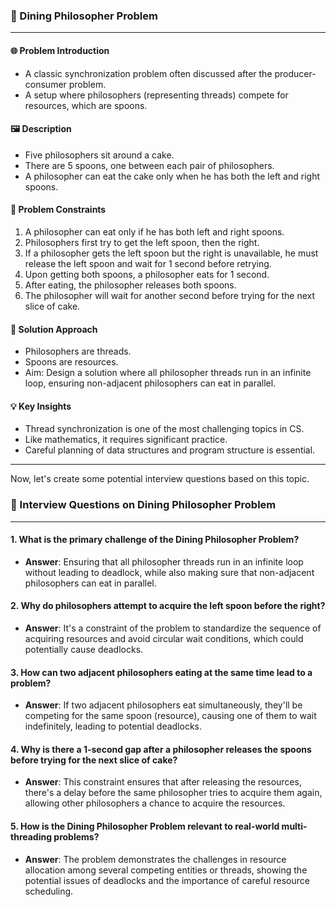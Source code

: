 ### 📝 Dining Philosopher Problem

---

#### 🌐 Problem Introduction
- A classic synchronization problem often discussed after the producer-consumer problem.
- A setup where philosophers (representing threads) compete for resources, which are spoons.

#### 🖼️  Description
- Five philosophers sit around a cake.
- There are 5 spoons, one between each pair of philosophers.
- A philosopher can eat the cake only when he has both the left and right spoons.

#### 📜 Problem Constraints
1. A philosopher can eat only if he has both left and right spoons.
2. Philosophers first try to get the left spoon, then the right.
3. If a philosopher gets the left spoon but the right is unavailable, he must release the left spoon and wait for 1 second before retrying.
4. Upon getting both spoons, a philosopher eats for 1 second.
5. After eating, the philosopher releases both spoons.
6. The philosopher will wait for another second before trying for the next slice of cake.

#### 🎯 Solution Approach
- Philosophers are threads.
- Spoons are resources.
- Aim: Design a solution where all philosopher threads run in an infinite loop, ensuring non-adjacent philosophers can eat in parallel.

#### 💡 Key Insights
- Thread synchronization is one of the most challenging topics in CS.
- Like mathematics, it requires significant practice.
- Careful planning of data structures and program structure is essential.

---

Now, let's create some potential interview questions based on this topic.

### 🎤 Interview Questions on Dining Philosopher Problem

---

#### 1. What is the primary challenge of the Dining Philosopher Problem?
   - **Answer**: Ensuring that all philosopher threads run in an infinite loop without leading to deadlock, while also making sure that non-adjacent philosophers can eat in parallel.

#### 2. Why do philosophers attempt to acquire the left spoon before the right?
   - **Answer**: It's a constraint of the problem to standardize the sequence of acquiring resources and avoid circular wait conditions, which could potentially cause deadlocks.

#### 3. How can two adjacent philosophers eating at the same time lead to a problem?
   - **Answer**: If two adjacent philosophers eat simultaneously, they'll be competing for the same spoon (resource), causing one of them to wait indefinitely, leading to potential deadlocks.

#### 4. Why is there a 1-second gap after a philosopher releases the spoons before trying for the next slice of cake?
   - **Answer**: This constraint ensures that after releasing the resources, there's a delay before the same philosopher tries to acquire them again, allowing other philosophers a chance to acquire the resources.

#### 5. How is the Dining Philosopher Problem relevant to real-world multi-threading problems?
   - **Answer**: The problem demonstrates the challenges in resource allocation among several competing entities or threads, showing the potential issues of deadlocks and the importance of careful resource scheduling.
